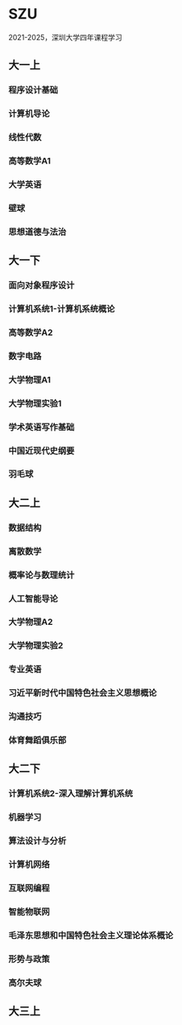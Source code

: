 # SZU
2021-2025，深圳大学四年课程学习
## 大一上
### 程序设计基础
### 计算机导论
### 线性代数
### 高等数学A1
### 大学英语
### 壁球
### 思想道德与法治
## 大一下
### 面向对象程序设计
### 计算机系统1-计算机系统概论
### 高等数学A2
### 数字电路
### 大学物理A1
### 大学物理实验1
### 学术英语写作基础
### 中国近现代史纲要
### 羽毛球
## 大二上
### 数据结构
### 离散数学
### 概率论与数理统计
### 人工智能导论
### 大学物理A2
### 大学物理实验2
### 专业英语
### 习近平新时代中国特色社会主义思想概论
### 沟通技巧
### 体育舞蹈俱乐部
## 大二下
### 计算机系统2-深入理解计算机系统
### 机器学习
### 算法设计与分析
### 计算机网络
### 互联网编程
### 智能物联网
### 毛泽东思想和中国特色社会主义理论体系概论
### 形势与政策
### 高尔夫球
## 大三上

